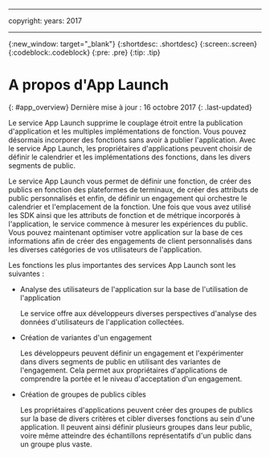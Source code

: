 ----

copyright:
 years: 2017

---

{:new_window: target="_blank"}
{:shortdesc: .shortdesc}
{:screen:.screen}
{:codeblock:.codeblock}
{:pre: .pre}
{:tip: .tip}

# A propos d'App Launch
{: #app_overview}
Dernière mise à jour : 16 octobre 2017
{: .last-updated}

Le service App Launch supprime le couplage étroit entre la publication d'application et les multiples implémentations de fonction. Vous pouvez désormais incorporer des fonctions sans avoir à publier l'application. Avec le service App Launch, les propriétaires d'applications peuvent choisir de définir le calendrier et les implémentations des fonctions, dans les divers segments de public.

Le service App Launch vous permet de définir une fonction, de créer des publics en fonction des plateformes de terminaux, de créer des attributs de public personnalisés et enfin, de définir un engagement qui orchestre le calendrier et l'emplacement de la fonction. Une fois que vous avez utilisé les SDK ainsi que les attributs de fonction et de métrique incorporés à l'application, le service commence à mesurer les expériences du public. Vous pouvez maintenant optimiser votre application sur la base de ces informations afin de créer des engagements de client personnalisés dans les diverses catégories de vos utilisateurs de l'application. 

Les fonctions les plus importantes des services App Launch sont les suivantes :

	
* Analyse des utilisateurs de l'application sur la base de l'utilisation de l'application

	Le service offre aux développeurs diverses perspectives d'analyse des données d'utilisateurs de l'application collectées. 

* Création de variantes d'un engagement

	Les développeurs peuvent définir un engagement et l'expérimenter dans divers segments de public en utilisant des variantes de l'engagement. Cela permet aux propriétaires d'applications de comprendre la portée et le niveau d'acceptation d'un engagement.

* Création de groupes de publics cibles

	Les propriétaires d'applications peuvent créer des groupes de publics sur la base de divers critères et cibler diverses fonctions au sein d'une application. Il peuvent ainsi définir plusieurs groupes dans leur public, voire même atteindre des échantillons représentatifs d'un public dans un groupe plus vaste.
